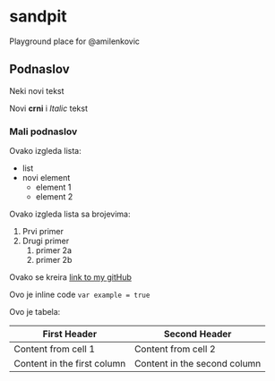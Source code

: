 # sandpit
Playground place for @amilenkovic
## Podnaslov
Neki novi tekst

Novi **crni** i _Italic_ tekst

### Mali podnaslov

Ovako izgleda lista:

- list
- novi element
  * element 1
  * element 2

Ovako izgleda lista sa brojevima:
1. Prvi primer
1. Drugi primer
   1. primer 2a
   1. primer 2b


Ovako se kreira [link to my gitHub](https://amilenkovic.github.io/)

Ovo je inline code `var example = true` 

Ovo je tabela:

First Header | Second Header
------------ | -------------
Content from cell 1 | Content from cell 2
Content in the first column | Content in the second column
